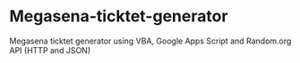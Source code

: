# Megasena-ticktet-generator
Megasena ticktet generator using VBA, Google Apps Script and Random.org API (HTTP and JSON)
